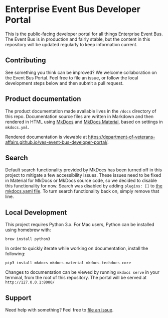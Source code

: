 # Enterprise Event Bus Developer Portal

This is the public-facing developer portal for all things Enterprise Event Bus. The Event Bus is in production and fairly stable, but the content in this repository will be updated regularly to keep information current. 

## Contributing

See something you think can be improved? We welcome collaboration on the Event Bus Portal. Feel free to file an issue, or follow the local development steps below and then submit a pull request. 

## Product documentation

The product documentation made available lives in the `/docs` directory of this repo. Documentation source files are written in Markdown and then rendered in HTML using [MkDocs](https://github.com/mkdocs/mkdocs) and [MkDocs Material](https://squidfunk.github.io/mkdocs-material/), based on settings in `mkdocs.yml`. 

Rendered documentation is viewable at https://department-of-veterans-affairs.github.io/ves-event-bus-developer-portal/.

## Search

Default search functionality provided by MkDocs has been turned off in this project to mitigate a few accessibility issues. These issues need to be fixed in Material for MkDocs or MkDocs source code, so we decided to disable this functionality for now. Search was disabled by adding `plugins: []` to [the mkdocs.yaml file](./mkdocs.yml). To turn search functionality back on, simply remove that line.

## Local Development

This project requires Python 3.x. For Mac users, Python can be installed using homebrew with:

`brew install python3`

In order to quickly iterate while working on documentation, install the following:

`pip3 install mkdocs mkdocs-material mkdocs-techdocs-core`

Changes to documentation can be viewed by running `mkdocs serve` in your terminal, from the root of this repository. The portal will be served at `http://127.0.0.1:8000/`

## Support

Need help with something? Feel free to [file an issue](https://github.com/department-of-veterans-affairs/ves-event-bus-developer-portal/issues). 
